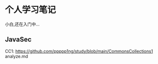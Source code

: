 # 个人学习笔记
小白,还在入门中...

## JavaSec
CC1: https://github.com/ppppp1ng/study/blob/main/CommonsCollections1 analyze.md
